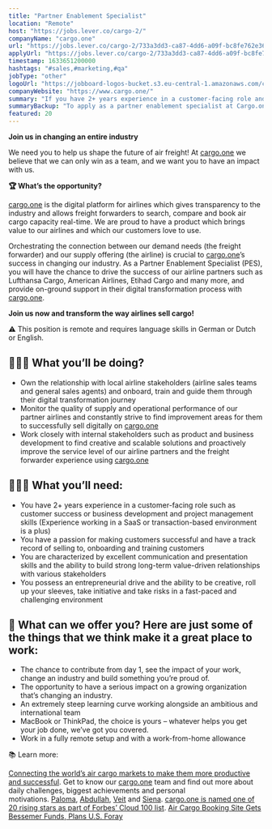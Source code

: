 ```yaml
---
title: "Partner Enablement Specialist"
location: "Remote"
host: "https://jobs.lever.co/cargo-2/"
companyName: "cargo.one"
url: "https://jobs.lever.co/cargo-2/733a3dd3-ca87-4dd6-a09f-bc8fe762e364"
applyUrl: "https://jobs.lever.co/cargo-2/733a3dd3-ca87-4dd6-a09f-bc8fe762e364/apply"
timestamp: 1633651200000
hashtags: "#sales,#marketing,#qa"
jobType: "other"
logoUrl: "https://jobboard-logos-bucket.s3.eu-central-1.amazonaws.com/cargo-one"
companyWebsite: "https://www.cargo.one/"
summary: "If you have 2+ years experience in a customer-facing role and skills such as customer success or business development and project management skills, Cargo.one has a job opening for a partner enablement specialist"
summaryBackup: "To apply as a partner enablement specialist at Cargo.one, you preferably need to have some experience in #sales, #marketing."
featured: 20
---
```


**Join us in changing an entire industry**

We need you to help us shape the future of air freight! At [cargo.one](http://cargo.one) we believe that we can only win as a team, and we want you to have an impact with us.

**🏆 What’s the opportunity?**

[cargo.one](http://cargo.one) is the digital platform for airlines which gives transparency to the industry and allows freight forwarders to search, compare and book air cargo capacity real-time. We are proud to have a product which brings value to our airlines and which our customers love to use.

Orchestrating the connection between our demand needs (the freight forwarder) and our supply offering (the airline) is crucial to [cargo.one](http://cargo.one)’s success in changing our industry. As a Partner Enablement Specialist (PES), you will have the chance to drive the success of our airline partners such as Lufthansa Cargo, American Airlines, Etihad Cargo and many more, and provide on-ground support in their digital transformation process with [cargo.one](http://cargo.one).

**Join us now and transform the way airlines sell cargo!**

⚠️ This position is remote and requires language skills in German or Dutch or English.

## 🕵🏼‍♀️ What you’ll be doing?

*   Own the relationship with local airline stakeholders (airline sales teams and general sales agents) and onboard, train and guide them through their digital transformation journey
*   Monitor the quality of supply and operational performance of our partner airlines and constantly strive to find improvement areas for them to successfully sell digitally on [cargo.one](http://cargo.one)
*   Work closely with internal stakeholders such as product and business development to find creative and scalable solutions and proactively improve the service level of our airline partners and the freight forwarder experience using [cargo.one](http://cargo.one)

## 🙋🏽‍♀️ What you’ll need:

*   You have 2+ years experience in a customer-facing role such as customer success or business development and project management skills (Experience working in a SaaS or transaction-based environment is a plus)
*   You have a passion for making customers successful and have a track record of selling to, onboarding and training customers
*   You are characterized by excellent communication and presentation skills and the ability to build strong long-term value-driven relationships with various stakeholders
*   You possess an entrepreneurial drive and the ability to be creative, roll up your sleeves, take initiative and take risks in a fast-paced and challenging environment

## 🙌 What can we offer you? Here are just some of the things that we think make it a great place to work:

*   The chance to contribute from day 1, see the impact of your work, change an industry and build something you’re proud of.
*   The opportunity to have a serious impact on a growing organization that’s changing an industry.
*   An extremely steep learning curve working alongside an ambitious and international team
*   MacBook or ThinkPad, the choice is yours – whatever helps you get your job done, we’ve got you covered.
*   Work in a fully remote setup and with a work-from-home allowance 

📚 Learn more:

[Connecting the world’s air cargo markets to make them more productive and successful](https://www.cargo.one/about-us). Get to know our [cargo.one](http://cargo.one/) team and find out more about daily challenges, biggest achievements and personal motivations. [Paloma](https://www.cargo.one/one-on-one/paloma-diaz-horstmann), [Abdullah](https://www.cargo.one/one-on-one/abdullah-raid), [Veit](https://www.cargo.one/one-on-one/veit-dinges) and [Siena](https://www.cargo.one/one-on-one/siena-chan). [cargo.one is named one of 20 rising stars as part of Forbes’ Cloud 100 list](https://www.cargo.one/press/forbescloud100-risingstars). [Air Cargo Booking Site Gets Bessemer Funds, Plans U.S. Foray](https://www.bloomberg.com/news/articles/2020-12-17/air-cargo-booking-site-gets-bessemer-funding-plans-u-s-foray)
